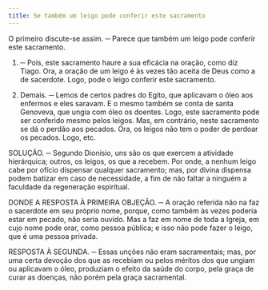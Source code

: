 ```yaml
---
title: Se também um leigo pode conferir este sacramento
---
```


O primeiro discute-se assim. ─ Parece que também um leigo pode conferir este sacramento.  

1. ─ Pois, este sacramento haure a sua eficácia na oração, como diz Tiago. Ora, a oração de um leigo é às vezes tão aceita de Deus como a de sacerdote. Logo, pode o leigo conferir este sacramento.  

2. Demais. ─ Lemos de certos padres do Egito, que aplicavam o óleo aos enfermos e eles saravam. E o mesmo também se conta de santa Genoveva, que ungia com óleo os doentes. Logo, este sacramento pode ser conferido mesmo pelos leigos.  Mas, em contrário, neste sacramento se dá o perdão aos pecados. Ora, os leigos não tem o poder de perdoar os pecados. Logo, etc.  

SOLUÇÃO. ─ Segundo Dionísio, uns são os que exercem a atividade hierárquica; outros, os leigos, os que a recebem. Por onde, a nenhum leigo cabe por ofício dispensar qualquer sacramento; mas, por divina dispensa podem batizar em caso de necessidade, a fim de não faltar a ninguém a faculdade da regeneração espiritual.  

DONDE A RESPOSTA À PRIMEIRA OBJEÇÃO. ─ A oração referida não na faz o sacerdote em seu próprio nome, porque, como também às vezes poderia estar em pecado, não seria ouvido. Mas a faz em nome de toda a Igreja, em cujo nome pode orar, como pessoa pública; e isso não pode fazer o leigo, que é uma pessoa privada.  

RESPOSTA À SEGUNDA. ─ Essas unções não eram sacramentais; mas, por uma certa devoção dos que as recebiam ou pelos méritos dos que ungiam ou aplicavam o óleo, produziam o efeito da saúde do corpo, pela graça de curar as doenças, não porém pela graça sacramental.